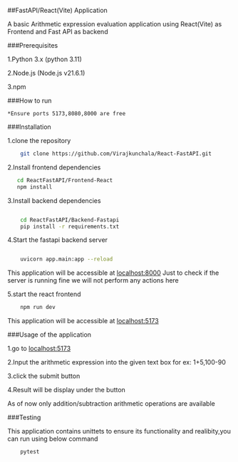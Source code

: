 ##FastAPI/React(Vite) Application

A basic Arithmetic  expression evaluation  application using React(Vite) as Frontend and Fast API as backend

###Prerequisites

1.Python 3.x (python 3.11)

2.Node.js  (Node.js v21.6.1)

3.npm

###How to run

    *Ensure ports 5173,8080,8000 are free 

###Installation
   
1.clone the repository  
```bash
    git clone https://github.com/Virajkunchala/React-FastAPI.git
```
2.Install frontend dependencies
 ```bash
    cd ReactFastAPI/Frontend-React
    npm install 
```

3.Install backend dependencies
```bash

    cd ReactFastAPI/Backend-Fastapi
    pip install -r requirements.txt
```

4.Start the fastapi backend server
```bash

    uvicorn app.main:app --reload 
```
This application will be accessible at [localhost:8000](http://localhost:8000/)
Just to check if the server is running fine we will not perform any actions here 

5.start the react frontend 
```bash
    npm run dev
```
This application will be accessible at [localhost:5173](http://localhost:5173/)

###Usage of the application

1.go to [localhost:5173](http://localhost:5173/)

2.Input the arithmetic expression into the given text box for ex: 1+5,100-90

3.click the submit button

4.Result will be display under the button 

As of now only addition/subtraction arithmetic operations are available 


###Testing

This application contains unittets to ensure its functionality and realibity,you can run using below command

```bash
    pytest
```

